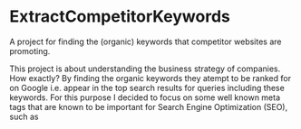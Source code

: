 # ExtractCompetitorKeywords
A project for finding the (organic) keywords that competitor websites are promoting.

This project is about understanding the business strategy of companies. 
How exactly? By finding the organic keywords they atempt to be ranked for on Google i.e. appear in the top search results for queries including these keywords.
For this purpose I decided to focus on some well known meta tags that are known to be important for Search Engine Optimization (SEO), such as <title>, <meta description>, <h1>,
in addition to more sophisticated information like the 10 most common words in the text of a webpage. 

There are 3 components to this task: 
1.Finding all relevant pages on a company's website.
2.Extracting the technical data from the website's pages that are supposed to be ranked for keywords. 
3.Combining all the info to a file and printing the results.

There are parts of this code that are subjective, and might need to be modified if you try to run this code on different websites. For example - the HTML tag used for listing
the different pages of the website containing the information we desire. A quick inspection of the source code of the page including all of the relevant links should provide
us with the answer for this problem.
All subjective parts are noted in comments inside the code.

The final output of this project is a xlsx(excel) file, containing information extracted from web pages on the company's website: 

1.URL
2. Various data from SEO-relevant HTML tags
3. A list of the 10 most common words on each page, including the number of occurences of each word.

